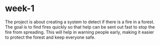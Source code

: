 # week-1
The project is about creating a system to detect if there is a fire in a forest. The goal is to find fires quickly so that help can be sent out fast to stop the fire from spreading. This will help in warning people early, making it easier to protect the forest and keep everyone safe.

